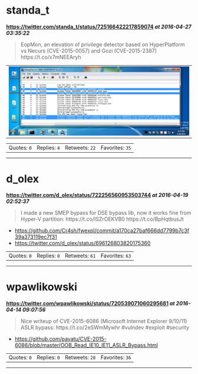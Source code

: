 # standa_t
**https://twitter.com/standa_t/status/725166422217859074 _at 2016-04-27 03:35:22_**
<blockquote>
EopMon, an elevation of privilege detector based on HyperPlatform vs Necurs (CVE-2015-0057) and Gozi (CVE-2015-2387) https://t.co/x7mNEEAryh
</blockquote>


<table><tr>
<td><img src="pictures/http+++pbs.twimg.com+media+ChBPBKbUcAEw4vX.jpg" alt="http://pbs.twimg.com/media/ChBPBKbUcAEw4vX.jpg"></td>
</table></tr>
<table><tr>
<td>Quotes: <code>0</code></td>
<td>Replies: <code>4</code></td>
<td>Retweets: <code>22</code></td>
<td>Favorites: <code>35</code></td>
</table></tr>

---

# d_olex
**https://twitter.com/d_olex/status/722256560953503744 _at 2016-04-19 02:52:37_**
<blockquote>
I made a new SMEP bypass for DSE bypass lib, now it works fine from Hyper-V partition: https://t.co/ISZrOEKVB0 https://t.co/BpHqtbusJt
</blockquote>

* https://github.com/Cr4sh/fwexpl/commit/a170ca27baf666dd7799b7c3f39a373119ec7f31
* https://twitter.com/d_olex/status/696126803820175360

<table><tr>
<td>Quotes: <code>0</code></td>
<td>Replies: <code>0</code></td>
<td>Retweets: <code>61</code></td>
<td>Favorites: <code>63</code></td>
</table></tr>

---

# wpawlikowski
**https://twitter.com/wpawlikowski/status/720539071060295681 _at 2016-04-14 09:07:56_**
<blockquote>
Nice writeup of CVE-2015-6086 (Microsoft Internet Explorer 9/10/11) ASLR bypass: https://t.co/2eSWmMywhr #vulndev #exploit #security
</blockquote>

* https://github.com/payatu/CVE-2015-6086/blob/master/OOB_Read_IE10_IE11_ASLR_Bypass.html

<table><tr>
<td>Quotes: <code>0</code></td>
<td>Replies: <code>0</code></td>
<td>Retweets: <code>28</code></td>
<td>Favorites: <code>36</code></td>
</table></tr>

---

